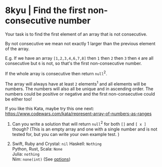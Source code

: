 # 8kyu | Find the first non-consecutive number


Your task is to find the first element of an array that is not consecutive.

By not consecutive we mean not exactly 1 larger than the previous element of the array.

E.g. If we have an array `[1,2,3,4,6,7,8]` then `1` then `2` then `3` then `4` are all consecutive but `6` is not, so that's the first non-consecutive number.

If the whole array is consecutive then return `null`<sup>2</sup>.

The array will always have at least `2` elements<sup>1</sup> and all elements will be numbers. The numbers will also all be unique and in ascending order. The numbers could be positive or negative and the first non-consecutive could be either too!

If you like this Kata, maybe try this one next: https://www.codewars.com/kata/represent-array-of-numbers-as-ranges

1. Can you write a solution that will return `null`<sup>2</sup> for both `[]` and `[ x ]` though? (This is an empty array and one with a single number and is not tested for, but you can write your own example test. )

2. Swift, Ruby and Crystal: `nil` 
Haskell: `Nothing`  
Python, Rust, Scala: `None`  
Julia: `nothing`  
Nim: `none(int)` (See [options](https://nim-lang.org/docs/options.html))
